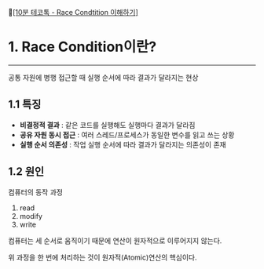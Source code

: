 <p>🔗<a href="https://youtu.be/At4Gyezw8WA?si=aDM02NUeAhnJ8wq6">[10분 테코톡 - Race Condtition 이해하기]</a></p>
<h1 id="1-race-condition이란">1. Race Condition이란?</h1>
<hr />
<p>공통 자원에 병행 접근할 때 실행 순서에 따라 결과가 달라지는 현상</p>
<h2 id="11-특징">1.1 특징</h2>
<ul>
<li><strong>비결정적 결과</strong> : 같은 코드를 실행해도 실행마다 결과가 달라짐</li>
<li><strong>공유 자원 동시 접근</strong> : 여러 스레드/프로세스가 동일한 변수를 읽고 쓰는 상황</li>
<li><strong>실행 순서 의존성</strong> : 작업 실행 순서에 따라 결과가 달라지는 의존성이 존재</li>
</ul>
<h2 id="12-원인">1.2 원인</h2>
<aside>

<p>컴퓨터의 동작 과정</p>
<ol>
<li>read</li>
<li>modify</li>
<li>write</aside>

</li>
</ol>
<p>컴퓨터는 세 순서로 움직이기 때문에 연산이 원자적으로 이루어지지 않는다.</p>
<p>위 과정을 한 번에 처리하는 것이 원자적(Atomic)연산의 핵심이다.</p>